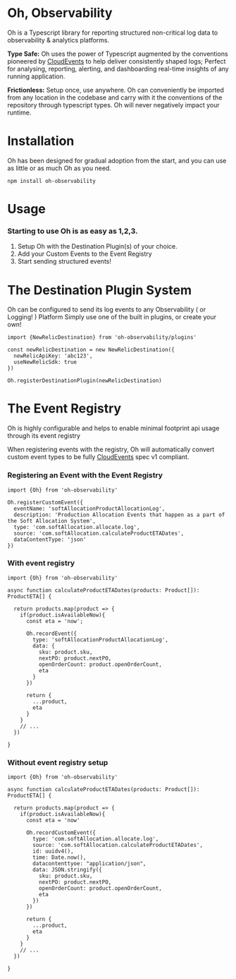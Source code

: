 # Oh, Observability

Oh is a Typescript library for reporting structured non-critical log data to observability & analytics platforms.

**Type Safe:** Oh uses the power of Typescript augmented by the conventions pioneered by [CloudEvents](https://cloudevents.io/) to help deliver consistently shaped logs; Perfect for analysing, reporting, alerting, and dashboarding real-time insights of any running application.

**Frictionless:** Setup once, use anywhere. Oh can conveniently be imported from any location in the codebase and carry with it the conventions of the repository through typescript types. Oh will never negatively impact your runtime.

# Installation

Oh has been designed for gradual adoption from the start, and you can use as little or as much Oh as you need.

`npm install oh-observability`

# Usage

### Starting to use Oh is as easy as 1,2,3.

1. Setup Oh with the Destination Plugin(s) of your choice.
2. Add your Custom Events to the Event Registry
3. Start sending structured events!

# The Destination Plugin System

Oh can be configured to send its log events to any Observability ( or Logging! ) Platform Simply use one of the built in plugins, or create your own!

```import {Oh} from 'oh-observability'
import {NewRelicDestination} from 'oh-observability/plugins'

const newRelicDestination = new NewRelicDestination({
  newRelicApiKey: 'abc123',
  useNewRelicSdk: true
})

Oh.registerDestinationPlugin(newRelicDestination)
```

# The Event Registry

Oh is highly configurable and helps to enable minimal footprint api usage through its event registry

When registering events with the registry, Oh will automatically convert custom event types to be fully [CloudEvents](https://cloudevents.io/) spec v1 compliant.

### Registering an Event with the Event Registry

```
import {Oh} from 'oh-observability'

Oh.registerCustomEvent({
  eventName: 'softAllocationProductAllocationLog',
  description: 'Production Allocation Events that happen as a part of the Soft Allocation System',
  type: 'com.softAllocation.allocate.log',
  source: 'com.softAllocation.calculateProductETADates',
  dataContentType: 'json'
})
```

### With event registry

```
import {Oh} from 'oh-observability'

async function calculateProductETADates(products: Product[]): ProductETA[] {

  return products.map(product => {
    if(product.isAvailableNow){
      const eta = 'now';

      Oh.recordEvent({
        type: 'softAllocationProductAllocationLog',
        data: {
          sku: product.sku,
          nextPO: product.nextPO,
          openOrderCount: product.openOrderCount,
          eta
        }
      })

      return {
        ...product,
        eta
      }
    }
    // ...
  })

}
```

### Without event registry setup

```
import {Oh} from 'oh-observability'

async function calculateProductETADates(products: Product[]): ProductETA[] {

  return products.map(product => {
    if(product.isAvailableNow){
      const eta = 'now'

      Oh.recordCustomEvent({
        type: 'com.softAllocation.allocate.log',
        source: 'com.softAllocation.calculateProductETADates',
        id: uuidv4(),
        time: Date.now(),
        datacontenttyoe: "application/json",
        data: JSON.stringify({
          sku: product.sku,
          nextPO: product.nextPO,
          openOrderCount: product.openOrderCount,
          eta
        })
      })

      return {
        ...product,
        eta
      }
    }
    // ...
  })

}
```
